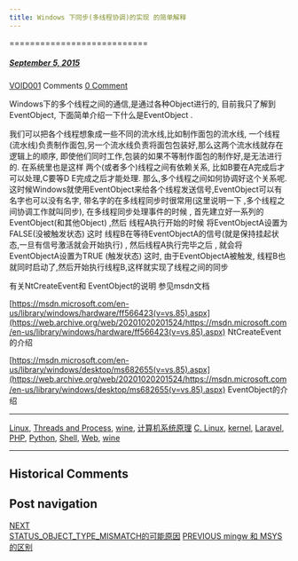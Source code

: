 ```yaml
---
title: Windows 下同步(多线程协调)的实现 的简单解释
---
```

===========================



#####  [September 5, 2015](https://web.archive.org/web/20201020201524/https://void-shana.moe/linux/windows-%e4%b8%8b%e5%90%8c%e6%ad%a5%e5%a4%9a%e7%ba%bf%e7%a8%8b%e5%8d%8f%e8%b0%83%e7%9a%84%e5%ae%9e%e7%8e%b0-%e7%9a%84%e7%ae%80%e5%8d%95%e8%a7%a3%e9%87%8a.html "12:00 pm") 
[VOID001](https://web.archive.org/web/20201020201524/https://void-shana.moe/author/void001 "View all posts by VOID001") Comments  [0 Comment](https://web.archive.org/web/20201020201524/https://void-shana.moe/linux/windows-%e4%b8%8b%e5%90%8c%e6%ad%a5%e5%a4%9a%e7%ba%bf%e7%a8%8b%e5%8d%8f%e8%b0%83%e7%9a%84%e5%ae%9e%e7%8e%b0-%e7%9a%84%e7%ae%80%e5%8d%95%e8%a7%a3%e9%87%8a.html#respond)





Windows下的多个线程之间的通信,是通过各种Object进行的, 目前我只了解到EventObject, 下面简单介绍一下什么是EventObject .


我们可以把各个线程想象成一些不同的流水线,比如制作面包的流水线, 一个线程(流水线)负责制作面包,另一个流水线负责将面包包装好,那么这两个流水线就存在逻辑上的顺序, 即使他们同时工作,包装的如果不等制作面包的制作好,是无法进行的. 在系统里也是这样 两个(或者多个)线程之间有依赖关系, 比如B要在A完成后才可以处理,C要等D E完成之后才能处理. 那么,多个线程之间如何协调好这个关系呢. 这时候Windows就使用EventObject来给各个线程发送信号,EventObject可以有名字也可以没有名字, 带名字的在多线程同步时很常用(这里说明一下 ,多个线程之间协调工作就叫同步), 在多线程同步处理事件的时候 , 首先建立好一系列的EventObject(和其他Object) ,然后 线程A执行开始的时候 将EventObjectA设置为FALSE(没被触发状态) 这时 线程B在等待EventObjectA的信号(就是保持挂起状态,一旦有信号激活就会开始执行) , 然后线程A执行完毕之后 , 就会将EventObjectA设置为TRUE (触发状态) 这时, 由于EventObjectA被触发, 线程B也就同时启动了,然后开始执行线程B,这样就实现了线程之间的同步


有关NtCreateEvent和 EventObject的说明 参见msdn文档


[https://msdn.microsoft.com/en-us/library/windows/hardware/ff566423(v=vs.85).aspx](https://web.archive.org/web/20201020201524/https://msdn.microsoft.com/en-us/library/windows/hardware/ff566423(v=vs.85).aspx) NtCreateEvent 的介绍


[https://msdn.microsoft.com/en-us/library/windows/desktop/ms682655(v=vs.85).aspx](https://web.archive.org/web/20201020201524/https://msdn.microsoft.com/en-us/library/windows/desktop/ms682655(v=vs.85).aspx) EventObject的介绍






---


[Linux](https://web.archive.org/web/20201020201524/https://void-shana.moe/category/linux), [Threads and Process](https://web.archive.org/web/20201020201524/https://void-shana.moe/category/threads-and-process), [wine](https://web.archive.org/web/20201020201524/https://void-shana.moe/category/wine), [计算机系统原理](https://web.archive.org/web/20201020201524/https://void-shana.moe/category/%e8%ae%a1%e7%ae%97%e6%9c%ba%e7%b3%bb%e7%bb%9f%e5%8e%9f%e7%90%86) [C. Linux](https://web.archive.org/web/20201020201524/https://void-shana.moe/tag/c-linux), [kernel](https://web.archive.org/web/20201020201524/https://void-shana.moe/tag/kernel), [Laravel](https://web.archive.org/web/20201020201524/https://void-shana.moe/tag/laravel), [PHP](https://web.archive.org/web/20201020201524/https://void-shana.moe/tag/php), [Python](https://web.archive.org/web/20201020201524/https://void-shana.moe/tag/python), [Shell](https://web.archive.org/web/20201020201524/https://void-shana.moe/tag/shell), [Web](https://web.archive.org/web/20201020201524/https://void-shana.moe/tag/web), [wine](https://web.archive.org/web/20201020201524/https://void-shana.moe/tag/wine) 






------------------------
## Historical Comments
Post navigation
---------------
[NEXT  
STATUS\_OBJECT\_TYPE\_MISMATCH的可能原因](https://web.archive.org/web/20201020201524/https://void-shana.moe/wine/status_object_type_mismatch%e7%9a%84%e5%8f%af%e8%83%bd%e5%8e%9f%e5%9b%a0.html)
[PREVIOUS 
mingw 和 MSYS 的区别](https://web.archive.org/web/20201020201524/https://void-shana.moe/linux/mingw-%e5%92%8c-msys-%e7%9a%84%e5%8c%ba%e5%88%ab.html)

            